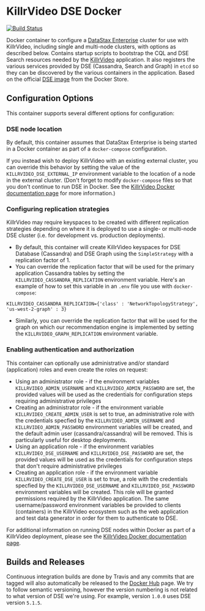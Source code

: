 # KillrVideo DSE Docker

[![Build Status](https://travis-ci.org/KillrVideo/killrvideo-dse-config.svg?branch=master)](https://travis-ci.org/KillrVideo/killrvideo-dse-config)

Docker container to configure a [DataStax Enterprise][dse] cluster for use with KillrVideo,
including single and multi-node clusters, with options as described below. Contains startup 
scripts to bootstrap the CQL and DSE Search resources needed by the [KillrVideo][killrvideo] 
application. It also registers the various services provided by DSE (Cassandra, Search and Graph) in
`etcd` so they can be discovered by the various containers in the application.
Based on the official [DSE image][dse-docker] from the Docker Store.

## Configuration Options

This container supports several different options for configuration:

### DSE node location
By default, this container assumes that DataStax Enterprise is being started in a Docker container
as part of a `docker-compose` configuration.

If you instead wish to deploy KillrVideo with an existing external cluster, you can override this 
behavior by setting the value of the `KILLRVIDEO_DSE_EXTERNAL_IP` environment variable to the location 
of a node in the external cluster. (Don't forget to modify `docker-compose` files so that
you don't continue to run DSE in Docker. See the [KillrVideo Docker documentation page][docker-doc] 
for more information.) 

### Configuring replication strategies 
KillrVideo may require keyspaces to be created with different replication strategies depending
on where it is deployed to use a single- or multi-node DSE cluster (i.e. for development vs. 
production deployments). 

- By default, this container will create KillrVideo keyspaces for DSE Database (Cassandra) 
and DSE Graph using the `SimpleStrategy` with a replication factor of 1.
- You can override the replication factor that will be used for the primary application Cassandra
tables by setting the `KILLRVIDEO_CASSANDRA_REPLICATION` environment variable. Here's an example
of how to set this variable in an `.env` file you use with `docker-compose`:
```
KILLRVIDEO_CASSANDRA_REPLICATION={'class' : 'NetworkTopologyStrategy', 'us-west-2-graph' : 3}
```
- Similarly, you can override the replication factor that will be used for the graph on which our 
recommendation engine is implemented by setting the `KILLRVIDEO_GRAPH_REPLICATION` environment variable. 

### Enabling authentication and authorization
This container can optionally use administrative and/or standard (application) roles and even create the roles on 
request:

- Using an administrator role - if the environment variables `KILLRVIDEO_ADMIN_USERNAME` and
`KILLRVIDEO_ADMIN_PASSWORD` are set, the provided values will be used as the credentials for configuration steps 
requiring administrative privileges
- Creating an administrator role - if the environment variable `KILLRVIDEO_CREATE_ADMIN_USER` is set to true, 
an administrative role with the credentials specfied by the `KILLRVIDEO_ADMIN_USERNAME` and
`KILLRVIDEO_ADMIN_PASSWORD` environment variables will be created, and the default admin user 
(cassandra/cassandra) will be removed. This is particularly useful for desktop deployments.
- Using an application role - if the environment variables `KILLRVIDEO_DSE_USERNAME` and
`KILLRVIDEO_DSE_PASSWORD` are set, the provided values will be used as the credentials for configuration steps 
that don't require administrative privileges
- Creating an application role - if the environment variable `KILLRVIDEO_CREATE_DSE_USER` is set to true, 
a role with the credentials specfied by the `KILLRVIDEO_DSE_USERNAME` and `KILLRVIDEO_DSE_PASSWORD` environment 
variables will be created. This role will be granted permissions required by the KillrVideo application. The same 
username/password environment variables be provided to clients (containers) in the KillrVideo ecosystem such as the 
web application and test data generator in order for them to authenticate to DSE.

For additional information on running DSE nodes within Docker as part of a KillrVideo deployment,
please see the [KillrVideo Docker documentation page][docker-doc].

## Builds and Releases

Continuous integration builds are done by Travis and any commits that are tagged will also automatically
be released to the [Docker Hub][docker-hub] page. We try to follow semantic versioning,
however the version numbering is not related to what version of DSE we're using. For example,
version `1.0.0` uses DSE version `5.1.5`.

[dse]: http://www.datastax.com/products/datastax-enterprise
[killrvideo]: https://killrvideo.github.io/
[dse-docker]: https://store.docker.com/images/datastax
[docker-hub]: https://hub.docker.com/r/killrvideo/killrvideo-dse/
[docker-doc]: https://killrvideo.github.io/docs/guides/docker/